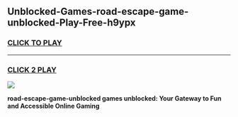 
## Unblocked-Games-road-escape-game-unblocked-Play-Free-h9ypx
<h3>
<a href="https://premium76.site?title=road-escape-game-unblocked&ref=10A">CLICK TO PLAY</a></h3>
<hr>

<h3>
<a href="https://premium76.site?title=road-escape-game-unblocked&ref=10A">CLICK 2 PLAY</a>
  
</h3>

<a href="https://premium76.site?title=road-escape-game-unblocked&ref=10A"><img src="https://clearcache.store/games.png"></a>


**road-escape-game-unblocked games unblocked: Your Gateway to Fun and Accessible Online Gaming**
